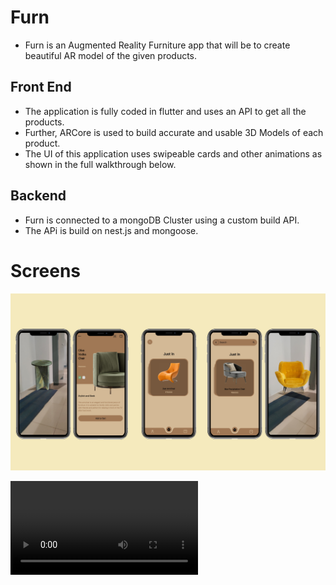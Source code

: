 # Furn
- Furn is an Augmented Reality Furniture app that will be to create beautiful AR model of the given products.

## Front End
- The application is fully coded in flutter and uses an API to get all the products.
- Further, ARCore is used to build accurate and usable 3D Models of each product.
- The UI of this application uses swipeable cards and other animations as shown in the full walkthrough below.

## Backend
- Furn is connected to a mongoDB Cluster using a custom build API.
- The APi is build on nest.js and mongoose.

# Screens

![Image1](images/comb_2.jpg)

<video src="https://github.com/sahilsaleem2907/Furn/blob/1c130fcc7ff88aed4b20d0d98be77a966e9fa009/images/walkthrough.mp4"></video>
